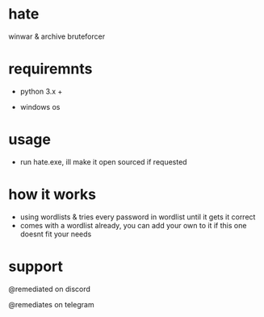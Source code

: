 # hate
winwar & archive bruteforcer

# requiremnts
- python 3.x +

- windows os

# usage
- run hate.exe, ill make it open sourced if requested

# how it works
- using wordlists & tries every password in wordlist until it gets it correct
- comes with a wordlist already, you can add your own to it if this one doesnt fit your needs

# support

@remediated on discord

@remediates on telegram
